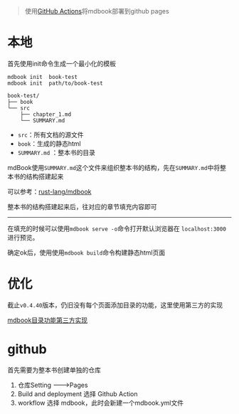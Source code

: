 > 使用[GitHub Actions](https://docs.github.com/en/actions)将mdbook部署到github pages

# 本地

首先使用init命令生成一个最小化的模板

```
mdbook init  book-test
mdbook init  path/to/book-test
```

```
book-test/
├── book
└── src
    ├── chapter_1.md
    └── SUMMARY.md
```

- `src`：所有文档的源文件
- `book`：生成的静态html
- `SUMMARY.md` ：整本书的目录

mdBook使用`SUMMARY.md`这个文件来组织整本书的结构，先在`SUMMARY.md`中将整本书的结构搭建起来

可以参考：[rust-lang/mdbook](https://github.com/rust-lang/mdBook/blob/master/guide/src/SUMMARY.md?plain=1)

整本书的结构搭建起来后，往对应的章节填充内容即可

------

在填充的时候可以使用`mdbook serve -o`命令打开默认浏览器在 `localhost:3000` 进行预览。

确定ok后，使用使用`mdbook build`命令构建静态html页面

# 优化

截止`v0.4.40`版本，仍旧没有每个页面添加目录的功能，这里使用第三方的实现

[mdbook目录功能第三方实现](https://github.com/JorelAli/mdBook-pagetoc)

# github 

首先需要为整本书创建单独的仓库

1. 仓库Setting --->Pages
2. Build and deployment 选择 Github Action
3. workflow 选择 mdbook，此时会新建一个mdbook.yml文件







